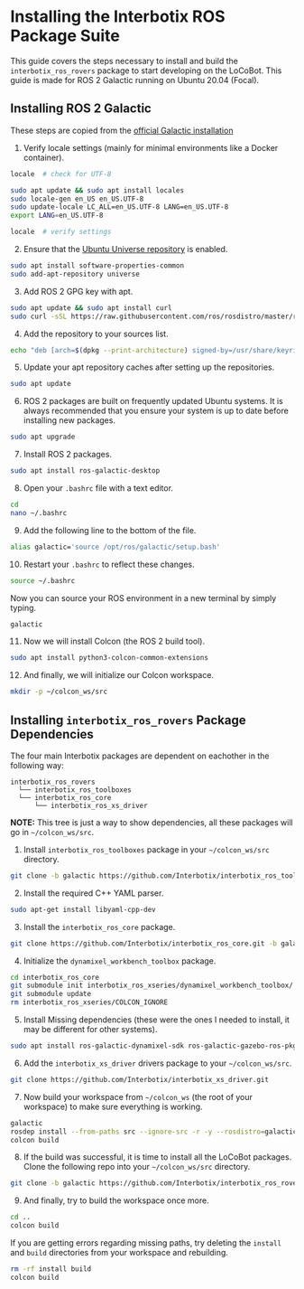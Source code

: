 # Installing the Interbotix ROS Package Suite
This guide covers the steps necessary to install and build the `interbotix_ros_rovers` package to start developing on the LoCoBot. This guide is made for ROS 2 Galactic running on Ubuntu 20.04 (Focal).

## Installing ROS 2 Galactic
These steps are copied from the [official Galactic installation](https://docs.ros.org/en/galactic/Installation/Ubuntu-Install-Debians.html)

1. Verify locale settings (mainly for minimal environments like a Docker container).
```bash
locale  # check for UTF-8

sudo apt update && sudo apt install locales
sudo locale-gen en_US en_US.UTF-8
sudo update-locale LC_ALL=en_US.UTF-8 LANG=en_US.UTF-8
export LANG=en_US.UTF-8

locale  # verify settings
```
2. Ensure that the [Ubuntu Universe repository](https://help.ubuntu.com/community/Repositories/Ubuntu) is enabled.
```bash
sudo apt install software-properties-common
sudo add-apt-repository universe
```
3. Add ROS 2 GPG key with apt.
```bash
sudo apt update && sudo apt install curl
sudo curl -sSL https://raw.githubusercontent.com/ros/rosdistro/master/ros.key -o /usr/share/keyrings/ros-archive-keyring.gpg
```
4. Add the repository to your sources list.
```bash
echo "deb [arch=$(dpkg --print-architecture) signed-by=/usr/share/keyrings/ros-archive-keyring.gpg] http://packages.ros.org/ros2/ubuntu $(. /etc/os-release && echo $UBUNTU_CODENAME) main" | sudo tee /etc/apt/sources.list.d/ros2.list > /dev/null
```
5. Update your apt repository caches after setting up the repositories.
```bash
sudo apt update
```
6. ROS 2 packages are built on frequently updated Ubuntu systems. It is always recommended that you ensure your system is up to date before installing new packages.
```bash
sudo apt upgrade
```
7. Install ROS 2 packages.
```bash
sudo apt install ros-galactic-desktop
```
8. Open your `.bashrc` file with a text editor.
```bash
cd
nano ~/.bashrc
```
9. Add the following line to the bottom of the file.
```bash
alias galactic='source /opt/ros/galactic/setup.bash'
```
10. Restart your `.bashrc` to reflect these changes.
```bash
source ~/.bashrc
```
Now you can source your ROS environment in a new terminal by simply typing.
```bash
galactic
```
11. Now we will install Colcon (the ROS 2 build tool).
```bash
sudo apt install python3-colcon-common-extensions
```
12. And finally, we will initialize our Colcon workspace.
```bash
mkdir -p ~/colcon_ws/src
```

## Installing `interbotix_ros_rovers` Package Dependencies
The four main Interbotix packages are dependent on eachother in the following way:
```
interbotix_ros_rovers
  └── interbotix_ros_toolboxes
  └── interbotix_ros_core
      └── interbotix_ros_xs_driver
```
**NOTE:** This tree is just a way to show dependencies, all these packages will go in `~/colcon_ws/src`.

1. Install `interbotix_ros_toolboxes` package in your `~/colcon_ws/src` directory.
```bash
git clone -b galactic https://github.com/Interbotix/interbotix_ros_toolboxes.git
```
2. Install the required C++ YAML parser.
```bash
sudo apt-get install libyaml-cpp-dev
```

3. Install the `interbotix_ros_core` package.
```bash
git clone https://github.com/Interbotix/interbotix_ros_core.git -b galactic
```
4. Initialize the `dynamixel_workbench_toolbox` package.
```bash
cd interbotix_ros_core
git submodule init interbotix_ros_xseries/dynamixel_workbench_toolbox/
git submodule update
rm interbotix_ros_xseries/COLCON_IGNORE
```
5. Install Missing dependencies (these were the ones I needed to install, it may be different for other systems).
```bash
sudo apt install ros-galactic-dynamixel-sdk ros-galactic-gazebo-ros-pkgs ros-galactic-tf-transformations ros-galactic-ros2-control ros-galactic-ros2-controllers
```
6. Add the `interbotix_xs_driver` drivers package to your `~/colcon_ws/src`.
```bash
git clone https://github.com/Interbotix/interbotix_xs_driver.git
```
7. Now build your workspace from `~/colcon_ws` (the root of your workspace) to make sure everything is working.
```bash
galactic
rosdep install --from-paths src --ignore-src -r -y --rosdistro=galactic
colcon build
```
8. If the build was successful, it is time to install all the LoCoBot packages. Clone the following repo into your `~/colcon_ws/src` directory.
```bash
git clone -b galactic https://github.com/Interbotix/interbotix_ros_rovers.git
```
9. And finally, try to build the workspace once more.
```bash
cd ..
colcon build
```
If you are getting errors regarding missing paths, try deleting the `install` and `build` directories from your workspace and rebuilding.
```bash
rm -rf install build
colcon build
```

